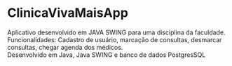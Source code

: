 # ClinicaVivaMaisApp
Aplicativo desenvolvido em JAVA SWING para uma disciplina da faculdade.
Funcionalidades:  Cadastro de usuário, marcação de consultas, desmarcar consultas, chegar agenda dos médicos.    
Desenvolvido em Java, Java SWING e banco de dados PostgresSQL
